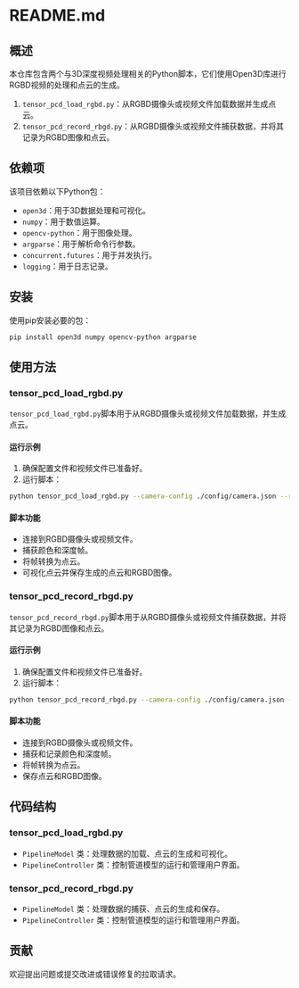 # README.md

## 概述

本仓库包含两个与3D深度视频处理相关的Python脚本，它们使用Open3D库进行RGBD视频的处理和点云的生成。

1. `tensor_pcd_load_rgbd.py`：从RGBD摄像头或视频文件加载数据并生成点云。
2. `tensor_pcd_record_rbgd.py`：从RGBD摄像头或视频文件捕获数据，并将其记录为RGBD图像和点云。

## 依赖项

该项目依赖以下Python包：
- `open3d`：用于3D数据处理和可视化。
- `numpy`：用于数值运算。
- `opencv-python`：用于图像处理。
- `argparse`：用于解析命令行参数。
- `concurrent.futures`：用于并发执行。
- `logging`：用于日志记录。

## 安装

使用pip安装必要的包：

```bash
pip install open3d numpy opencv-python argparse
```

## 使用方法

### tensor_pcd_load_rgbd.py

`tensor_pcd_load_rgbd.py`脚本用于从RGBD摄像头或视频文件加载数据，并生成点云。

#### 运行示例

1. 确保配置文件和视频文件已准备好。
2. 运行脚本：

```bash
python tensor_pcd_load_rgbd.py --camera-config ./config/camera.json --rgbd-video ./path/to/video.bag --device cuda:0
```

#### 脚本功能
- 连接到RGBD摄像头或视频文件。
- 捕获颜色和深度帧。
- 将帧转换为点云。
- 可视化点云并保存生成的点云和RGBD图像。

### tensor_pcd_record_rbgd.py

`tensor_pcd_record_rbgd.py`脚本用于从RGBD摄像头或视频文件捕获数据，并将其记录为RGBD图像和点云。

#### 运行示例

1. 确保配置文件和视频文件已准备好。
2. 运行脚本：

```bash
python tensor_pcd_record_rbgd.py --camera-config ./config/camera.json --rgbd-video ./path/to/video.bag --device cuda:0
```

#### 脚本功能
- 连接到RGBD摄像头或视频文件。
- 捕获和记录颜色和深度帧。
- 将帧转换为点云。
- 保存点云和RGBD图像。

## 代码结构

### tensor_pcd_load_rgbd.py

- `PipelineModel` 类：处理数据的加载、点云的生成和可视化。
- `PipelineController` 类：控制管道模型的运行和管理用户界面。

### tensor_pcd_record_rbgd.py

- `PipelineModel` 类：处理数据的捕获、点云的生成和保存。
- `PipelineController` 类：控制管道模型的运行和管理用户界面。

## 贡献

欢迎提出问题或提交改进或错误修复的拉取请求。
